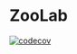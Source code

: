 # ZooLab
[![codecov](https://codecov.io/gh/Narteno/ZooLab/branch/main/graph/badge.svg?token=ERzdFdl2Dg)](https://codecov.io/gh/Narteno/ZooLab)
